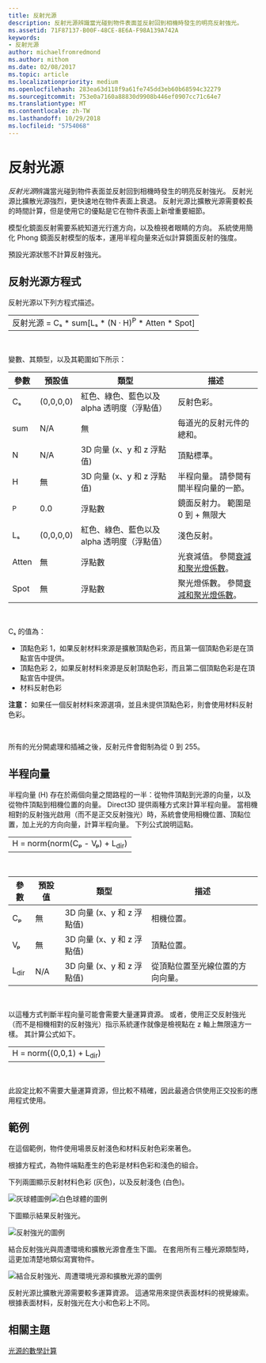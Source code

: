 ```yaml
---
title: 反射光源
description: 反射光源辨識當光碰到物件表面並反射回到相機時發生的明亮反射強光。
ms.assetid: 71F87137-B00F-48CE-8E6A-F98A139A742A
keywords:
- 反射光源
author: michaelfromredmond
ms.author: mithom
ms.date: 02/08/2017
ms.topic: article
ms.localizationpriority: medium
ms.openlocfilehash: 283ea63d118f9a61fe745dd3eb60b68594c32279
ms.sourcegitcommit: 753e0a7160a88830d9908b446ef0907cc71c64e7
ms.translationtype: MT
ms.contentlocale: zh-TW
ms.lasthandoff: 10/29/2018
ms.locfileid: "5754068"
---
```

# <a name="specular-lighting"></a>反射光源


*反射光源*辨識當光碰到物件表面並反射回到相機時發生的明亮反射強光。 反射光源比擴散光源強烈，更快速地在物件表面上衰退。 反射光源比擴散光源需要較長的時間計算，但是使用它的優點是它在物件表面上新增重要細節。

模型化鏡面反射需要系統知道光行進方向，以及檢視者眼睛的方向。 系統使用簡化 Phong 鏡面反射模型的版本，運用半程向量來近似計算鏡面反射的強度。

預設光源狀態不計算反射強光。

## <a name="span-idspecularlightingequationspanspan-idspecularlightingequationspanspan-idspecularlightingequationspanspecular-lighting-equation"></a><span id="Specular_Lighting_Equation"></span><span id="specular_lighting_equation"></span><span id="SPECULAR_LIGHTING_EQUATION"></span>反射光源方程式


反射光源以下列方程式描述。

|                                                                             |
|-----------------------------------------------------------------------------|
| 反射光源 = Cₛ \* sum\[Lₛ \* (N · H)<sup>P</sup> \* Atten \* Spot\] |

 

變數、其類型，以及其範圍如下所示：

| 參數    | 預設值 | 類型                                                             | 描述                                                                                            |
|--------------|---------------|------------------------------------------------------------------|--------------------------------------------------------------------------------------------------------|
| Cₛ           | (0,0,0,0)     | 紅色、綠色、藍色以及 alpha 透明度（浮點值） | 反射色彩。                                                                                        |
| sum          | N/A           | 無                                                              | 每道光的反射元件的總和。                                                          |
| N            | N/A           | 3D 向量 (x、y 和 z 浮點值)                    | 頂點標準。                                                                                         |
| H            | 無           | 3D 向量 (x、y 和 z 浮點值)                    | 半程向量。 請參閱有關半程向量的一節。                                                |
| <sup>P</sup> | 0.0           | 浮點數                                                   | 鏡面反射力。 範圍是 0 到 + 無限大                                                     |
| Lₛ           | (0,0,0,0)     | 紅色、綠色、藍色以及 alpha 透明度（浮點值） | 淺色反射。                                                                                  |
| Atten        | 無           | 浮點數                                                   | 光衰減值。 參閱[衰減和聚光燈係數](attenuation-and-spotlight-factor.md)。 |
| Spot         | 無           | 浮點數                                                   | 聚光燈係數。 參閱[衰減和聚光燈係數](attenuation-and-spotlight-factor.md)。        |

 

Cₛ 的值為：

-   頂點色彩 1，如果反射材料來源是擴散頂點色彩，而且第一個頂點色彩是在頂點宣告中提供。
-   頂點色彩 2，如果反射材料來源是反射頂點色彩，而且第二個頂點色彩是在頂點宣告中提供。
-   材料反射色彩

**注意：** 如果任一個反射材料來源選項，並且未提供頂點色彩，則會使用材料反射色彩。

 

所有的光分開處理和插補之後，反射元件會鉗制為從 0 到 255。

## <a name="span-idthehalfwayvectorspanspan-idthehalfwayvectorspanspan-idthehalfwayvectorspanthe-halfway-vector"></a><span id="The_Halfway_Vector"></span><span id="the_halfway_vector"></span><span id="THE_HALFWAY_VECTOR"></span>半程向量


半程向量 (H) 存在於兩個向量之間路程的一半：從物件頂點到光源的向量，以及從物件頂點到相機位置的向量。 Direct3D 提供兩種方式來計算半程向量。 當相機相對的反射強光啟用（而不是正交反射強光）時，系統會使用相機位置、頂點位置，加上光的方向向量，計算半程向量。 下列公式說明這點。

|                                           |
|-------------------------------------------|
| H = norm(norm(Cₚ - Vₚ) + L<sub>dir</sub>) |

 

| 參數       | 預設值 | 類型                                          | 描述                                                  |
|-----------------|---------------|-----------------------------------------------|--------------------------------------------------------------|
| Cₚ              | 無           | 3D 向量 (x、y 和 z 浮點值) | 相機位置。                                             |
| Vₚ              | 無           | 3D 向量 (x、y 和 z 浮點值) | 頂點位置。                                             |
| L<sub>dir</sub> | N/A           | 3D 向量 (x、y 和 z 浮點值) | 從頂點位置至光線位置的方向向量。 |

 

以這種方式判斷半程向量可能會需要大量運算資源。 或者，使用正交反射強光（而不是相機相對的反射強光）指示系統運作就像是檢視點在 z 軸上無限遠方一樣。 其計算公式如下。

|                                     |
|-------------------------------------|
| H = norm((0,0,1) + L<sub>dir</sub>) |

 

此設定比較不需要大量運算資源，但比較不精確，因此最適合供使用正交投影的應用程式使用。

## <a name="span-idexamplespanspan-idexamplespanspan-idexamplespanexample"></a><span id="Example"></span><span id="example"></span><span id="EXAMPLE"></span>範例


在這個範例，物件使用場景反射淺色和材料反射色彩來著色。

根據方程式，為物件端點產生的色彩是材料色彩和淺色的組合。

下列兩圖顯示反射材料色彩 (灰色)，以及反射淺色 (白色)。

![灰球體圖例](images/amb1.jpg)![白色球體的圖例](images/lightwhite.jpg)

下圖顯示結果反射強光。

![反射強光的圖例](images/lights.jpg)

結合反射強光與周遭環境和擴散光源會產生下圖。 在套用所有三種光源類型時，這更加清楚地類似寫實物件。

![結合反射強光、周遭環境光源和擴散光源的圖例](images/lightads.jpg)

反射光源比擴散光源需要較多運算資源。 這通常用來提供表面材料的視覺線索。 根據表面材料，反射強光在大小和色彩上不同。

## <a name="span-idrelated-topicsspanrelated-topics"></a><span id="related-topics"></span>相關主題


[光源的數學計算](mathematics-of-lighting.md)

 

 




